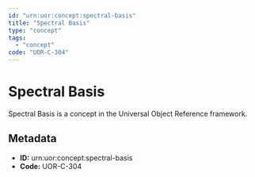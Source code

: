 ```yaml
---
id: "urn:uor:concept:spectral-basis"
title: "Spectral Basis"
type: "concept"
tags:
  - "concept"
code: "UOR-C-304"
---
```


# Spectral Basis

Spectral Basis is a concept in the Universal Object Reference framework.

## Metadata

- **ID:** urn:uor:concept:spectral-basis
- **Code:** UOR-C-304
